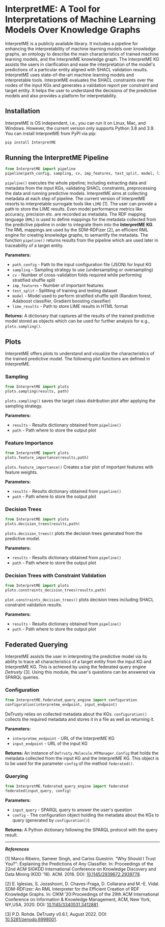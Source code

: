 # InterpretME: A Tool for Interpretations of Machine Learning Models Over Knowledge Graphs
InterpretME is a publicly available library.
It includes a pipeline for enhancing the interpretability of machine learning models over knowledge graphs,
an ontology to describe the main characteristics of trained machine learning models, and the InterpretME knowledge graph.
The InterpretME KG assists the users in clarification and ease the interpretation of the model's predictions of a particular entity aligned with SHACL validation results.
InterpretME uses state-of-the-art machine learning models and interpretable tools.
InterpretME evaluates the SHACL constraints over the nodes of the input KGs and generates a validation report per constraint and target entity.
It helps the user to understand the decisions of the predictive models and also provides a platform for interpretability.

## Installation

InterpretME is OS independent, i.e., you can run it on Linux, Mac, and Windows.
However, the current version only supports Python 3.8 and 3.9.
You can install InterpretME from PyPI via pip:
```sh
pip install InterpretME
```

## Running the InterpretME Pipeline
```python
from InterpretME import pipeline
pipeline(path_config, sampling, cv, imp_features, test_split, model, lime_results)
```

`pipeline()` executes the whole pipeline; including extracting data and metadata from the input KGs, validating SHACL constraints, preprocessing the data and running predictive models.
InterpretME aims at collecting metadata at each step of pipeline.
The current version of InterpretME resorts to interpretable surrogate tools like `LIME` [1].
The user can provide a path to store the LIME results.
Even model performance metrics like accuracy, precision etc. are recorded as metadata.
The RDF mapping language (`RML`) is used to define mappings for the metadata collected from the predictive pipeline in order to integrate them into the **InterpretME KG**.
The RML mappings are used by the SDM-RDFizer [2], an efficient RML engine for creating knowledge graphs, to semantify the metadata.
The function `pipeline()` returns results from the pipeline which are used later in traceability of a target entity.

**Parameters:**
- `path_config` - Path to the input configuration file (JSON) for Input KG
- `sampling` - Sampling strategy to use (undersampling or oversampling)
- `cv` - Number of cross-validation folds required while performing stratified shuffle split
- `imp_features` - Number of important features
- `test_split` - Splitting of training and testing dataset
- `model` - Model used to perform stratified shuffle split (Random forest, Adaboost classifier, Gradient boosting classifier)
- `lime_results` - Path to store LIME results in HTML format

**Returns:**
A dictionary that captures all the results of the trained predictive model stored as objects which can be used for further analysis for e.g., `plots.sampling()`.

## Plots
InterpretME offers plots to understand and visualize the characteristics of the trained predictive model.
The following plot functions are defined in InterpretME.

### Sampling
```python
from InterpretME import plots
plots.sampling(results, path)
```
`plots.sampling()` saves the target class distribution plot after applying the sampling strategy.

**Parameters:**
- `results` - Results dictionary obtained from `pipeline()`
- `path` - Path where to store the output plot

### Feature Importance
```python
from InterpretME import plots
plots.feature_importance(results,path)
```
`plots.feature_importance()` Creates a bar plot of important features with feature weights. 

**Parameters:**
- `results` - Results dictionary obtained from `pipeline()`
- `path` - Path where to store the output plot

### Decision Trees
```python
from InterpretME import plots
plots.decision_trees(results,path)
```
`plots.decision_trees()` plots the decision trees generated from the predictive model.

**Parameters:**
- `results` - Results dictionary obtained from `pipeline()`
- `path` - Path where to store the output plot

### Decision Trees with Constraint Validation
```python
from InterpretME import plots
plots.constraints_decision_trees(results,path)
```
`plot.constraints_decision_trees()` plots decision trees including SHACL constraint validation results.

**Parameters:**
- `results` - Results dictionary obtained from `pipeline()`
- `path` - Path where to store the output plot

## Federated Querying
InterpretME assists the user in interpreting the predictive model via its ability to trace all characteristics of a target entity from the input KG and InterpretME KG.
This is achieved by using the federated query engine *Detrusty* [3]. Using this module, the user's questions can be answered via SPARQL queries.

### Configuration
```python
from InterpretME.federated_query_engine import configuration
configuration(interpretme_endpoint, input_endpoint)
```
DeTrusty relies on collected metadata about the KGs.
`configuration()` collects the required metadata and stores it in a file as well as returning it. 

**Parameters:**
- `interpretme_endpoint` - URL of the InterpretME KG
- `input_endpoint` - URL of the input KG

**Returns:**
An instance of `DeTrusty.Molecule.MTManager.Config` that holds the metadata collected from the input KG and the InterpretME KG.
This object is to be used for the parameter `config` of the method `federated()`.

### Querying
```python
from InterpretME.federated_query_engine import federated
federated(input_query, config)
```

**Parameters:**
- `input_query` - SPARQL query to answer the user's question
- `config` - The configuration object holding the metadata about the KGs to query (generated by `configuration()`)

**Returns:**
A Python dictionary following the SPARQL protocol with the query result.

---
***References***

[1] Marco Ribeiro, Sameer Singh, and Carlos Guestrin. "Why Should I Trust You?": Explaining the Predictions of Any Classifier. In: Proceedings of the 22nd ACM SIGKDD International Conference on Knowledge Discovery and Data Mining (KDD '16). ACM. 2016. DOI: [10.1145/2939672.2939778](https://dl.acm.org/doi/10.1145/2939672.2939778).

[2] E. Iglesias, S. Jozashoori, D. Chaves-Fraga, D. Collarana and M.-E. Vidal. SDM-RDFizer: An RML Interpreter for the Efficient Creation of RDF Knowledge Graphs. In: CIKM ’20:Proceedings of the 29th ACM International Conference on Information & Knowledge Management, ACM, New York, NY,USA, 2020. DOI: [10.1145/3340531.3412881](https://dl.acm.org/doi/pdf/10.1145/3340531.3412881).

[3] P.D. Rohde. DeTrusty v0.6.1, August 2022. DOI: [10.5281/zenodo.6998001](https://doi.org/10.5281/zenodo.6998001).